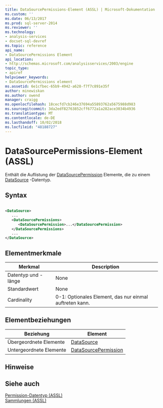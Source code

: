 ```yaml
---
title: DataSourcePermissions-Element (ASSL) | Microsoft-Dokumentation
ms.custom: ''
ms.date: 06/13/2017
ms.prod: sql-server-2014
ms.reviewer: ''
ms.technology:
- analysis-services
- docset-sql-devref
ms.topic: reference
api_name:
- DataSourcePermissions Element
api_location:
- http://schemas.microsoft.com/analysisservices/2003/engine
topic_type:
- apiref
helpviewer_keywords:
- DataSourcePermissions element
ms.assetid: 6e1cfbec-65b9-4942-a628-f7f7c891e35f
author: minewiskan
ms.author: owend
manager: craigg
ms.openlocfilehash: 18cecfd7cb246e37694a55893762a5675988d983
ms.sourcegitcommit: 3da2edf82763852cff6772a1a282ace3034b4936
ms.translationtype: MT
ms.contentlocale: de-DE
ms.lasthandoff: 10/02/2018
ms.locfileid: "48188727"
---
```

# <a name="datasourcepermissions-element-assl"></a>DataSourcePermissions-Element (ASSL)
  Enthält die Auflistung der [DataSourcePermission](../objects/datasourcepermission-element-assl.md) Elemente, die zu einem [DataSource](../data-type/datasource-data-type-assl.md) -Datentyp.  
  
## <a name="syntax"></a>Syntax  
  
```xml  
  
<DataSource>  
   ...  
   <DataSourcePermissions>  
      <DataSourcePermission>...</DataSourcePermission>  
   </DataSourcePermissions>  
   ...  
</DataSource>  
```  
  
## <a name="element-characteristics"></a>Elementmerkmale  
  
|Merkmal|Description|  
|--------------------|-----------------|  
|Datentyp und -länge|None|  
|Standardwert|None|  
|Cardinality|0-1: Optionales Element, das nur einmal auftreten kann.|  
  
## <a name="element-relationships"></a>Elementbeziehungen  
  
|Beziehung|Element|  
|------------------|-------------|  
|Übergeordnete Elemente|[DataSource](../data-type/datasource-data-type-assl.md)|  
|Untergeordnete Elemente|[DataSourcePermission](../objects/datasourcepermission-element-assl.md)|  
  
## <a name="remarks"></a>Hinweise  
  
## <a name="see-also"></a>Siehe auch  
 [Permission-Datentyp &#40;ASSL&#41;](../data-type/permission-data-type-assl.md)   
 [Sammlungen &#40;ASSL&#41;](collections-assl.md)  
  
  
